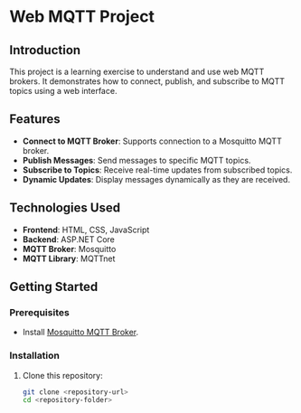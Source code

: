 # Web MQTT Project

## Introduction
This project is a learning exercise to understand and use web MQTT brokers. It demonstrates how to connect, publish, and subscribe to MQTT topics using a web interface.

## Features
- **Connect to MQTT Broker**: Supports connection to a Mosquitto MQTT broker.
- **Publish Messages**: Send messages to specific MQTT topics.
- **Subscribe to Topics**: Receive real-time updates from subscribed topics.
- **Dynamic Updates**: Display messages dynamically as they are received.

## Technologies Used
- **Frontend**: HTML, CSS, JavaScript
- **Backend**: ASP.NET Core
- **MQTT Broker**: Mosquitto
- **MQTT Library**: MQTTnet

## Getting Started

### Prerequisites
- Install [Mosquitto MQTT Broker](https://mosquitto.org/download/).

### Installation
1. Clone this repository:
   ```bash
   git clone <repository-url>
   cd <repository-folder>
